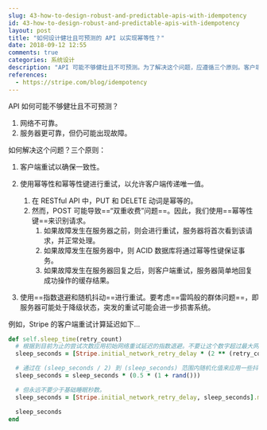 ```yaml
---
slug: 43-how-to-design-robust-and-predictable-apis-with-idempotency
id: 43-how-to-design-robust-and-predictable-apis-with-idempotency
layout: post
title: "如何设计健壮且可预测的 API 以实现幂等性？"
date: 2018-09-12 12:55
comments: true
categories: 系统设计
description: "API 可能不够健壮且不可预测。为了解决这个问题，应遵循三个原则。客户端重试以确保一致性。使用幂等性、指数退避和随机抖动进行重试。"
references:
  - https://stripe.com/blog/idempotency
---
```


API 如何可能不够健壮且不可预测？

1. 网络不可靠。
2. 服务器更可靠，但仍可能出现故障。

如何解决这个问题？三个原则：

1. 客户端重试以确保一致性。

2. 使用幂等性和幂等性键进行重试，以允许客户端传递唯一值。

    1. 在 RESTful API 中，PUT 和 DELETE 动词是幂等的。
    2. 然而，POST 可能导致==“双重收费”问题==。因此，我们使用==幂等性键==来识别请求。
        1. 如果故障发生在服务器之前，则会进行重试，服务器将首次看到该请求，并正常处理。
        2. 如果故障发生在服务器中，则 ACID 数据库将通过幂等性键保证事务。
        3. 如果故障发生在服务器回复之后，则客户端重试，服务器简单地回复成功操作的缓存结果。

3. 使用==指数退避和随机抖动==进行重试。要考虑==雷鸣般的群体问题==，即服务器可能处于降级状态，突发的重试可能会进一步损害系统。

例如，Stripe 的客户端重试计算延迟如下...

```ruby
def self.sleep_time(retry_count)
  # 根据到目前为止的尝试次数应用初始网络重试延迟的指数退避。不要让这个数字超过最大网络重试延迟。
  sleep_seconds = [Stripe.initial_network_retry_delay * (2 ** (retry_count - 1)), Stripe.max_network_retry_delay].min

  # 通过在 (sleep_seconds / 2) 到 (sleep_seconds) 范围内随机化值来应用一些抖动。
  sleep_seconds = sleep_seconds * (0.5 * (1 + rand()))

  # 但永远不要少于基础睡眠秒数。
  sleep_seconds = [Stripe.initial_network_retry_delay, sleep_seconds].max

  sleep_seconds
end
```